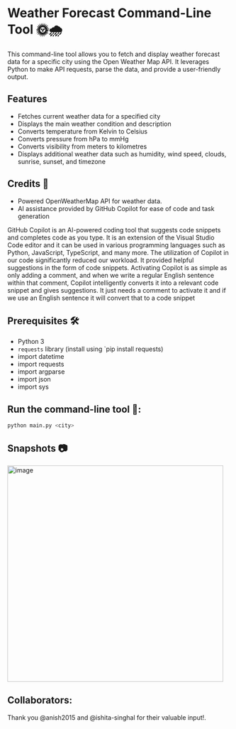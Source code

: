 # Weather Forecast Command-Line Tool  🌞🌧️
This command-line tool allows you to fetch and display weather forecast data for a specific city using the Open Weather Map API. It leverages Python to make API requests, parse the data, and provide a user-friendly output.

## Features

- Fetches current weather data for a specified city
- Displays the main weather condition and description
- Converts temperature from Kelvin to Celsius
- Converts pressure from hPa to mmHg
- Converts visibility from meters to kilometres
- Displays additional weather data such as humidity, wind speed, clouds, sunrise, sunset, and timezone

## Credits :clap:

- Powered OpenWeatherMap API for weather data.
- AI assistance provided by GitHub Copilot for ease of code and task generation

GitHub Copilot is an AI-powered coding tool that suggests code snippets and completes code as you type. It is an extension of the Visual Studio Code editor and it can be used in various programming languages such as Python, JavaScript, TypeScript, and many more.
The utilization of Copilot in our code significantly reduced our workload. It provided helpful suggestions in the form of code snippets. Activating Copilot is as simple as only adding a comment, and when we write a regular English sentence within that comment, Copilot intelligently converts it into a relevant code snippet and gives suggestions. It just needs a comment to activate it and  if we use an English sentence it will convert that to a code snippet


## Prerequisites 🛠️

- Python 3
- `requests` library (install using `pip install requests)
- import datetime
- import requests
- import argparse
- import json
- import sys

## Run the command-line tool 🚀:
```bash
python main.py <city>
```

## Snapshots 📷
<img width="487" alt="image" src="https://github.com/Fastest-Coder-First/Weather-Forecast_404-Found/assets/88924201/8c3786a4-6586-47c6-9ce4-f67fd30329d0">


## Collaborators:
Thank you @anish2015 and @ishita-singhal for their valuable input!.


